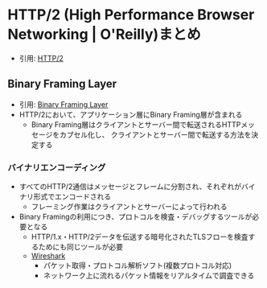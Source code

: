 # HTTP/2 (High Performance Browser Networking | O'Reilly)まとめ
- 引用: [HTTP/2](https://hpbn.co/http2/)

## Binary Framing Layer
- 引用: [Binary Framing Layer](https://hpbn.co/http2/#binary-framing-layer)
- HTTP/2において、アプリケーション層にBinary Framing層が含まれる
  - Binary Framing層はクライアントとサーバー間で転送されるHTTPメッセージをカプセル化し、
    クライアントとサーバー間で転送する方法を決定する

### バイナリエンコーディング
- すべてのHTTP/2通信はメッセージとフレームに分割され、それぞれがバイナリ形式でエンコードされる
  - フレーミング作業はクライアントとサーバーによって行われる
- Binary Framingの利用につき、プロトコルを検査・デバッグするツールが必要となる
  - HTTP/1.x・HTTP/2データを伝送する暗号化されたTLSフローを検査するためにも同じツールが必要
  - [Wireshark](https://forest.watch.impress.co.jp/library/software/wireshark/)
    - パケット取得・プロトコル解析ソフト(複数プロトコル対応)
    - ネットワーク上に流れるパケット情報をリアルタイムで調査できる
